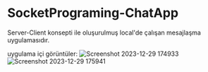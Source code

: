 # SocketPrograming-ChatApp
Server-Client konsepti ile oluşurulmuş local'de çalışan mesajlaşma uygulamasıdır.
    
    
uygulama içi görüntüler:
![Screenshot 2023-12-29 174933](https://github.com/esmanuray/SocketPrograming-ChatApp/assets/116032258/10c87d81-1a67-48fc-b3ec-f5787f9239c6)
![Screenshot 2023-12-29 175941](https://github.com/esmanuray/SocketPrograming-ChatApp/assets/116032258/9416f9ff-6f11-4230-9c9d-162e151f5a49)

